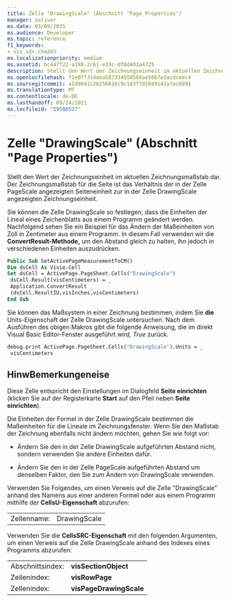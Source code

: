 ```yaml
---
title: Zelle "DrawingScale" (Abschnitt "Page Properties")
manager: soliver
ms.date: 03/09/2015
ms.audience: Developer
ms.topic: reference
f1_keywords:
- vis_sdr.chm265
ms.localizationpriority: medium
ms.assetid: bc447f22-a188-2c61-e33c-df0d401a4725
description: Stellt den Wert der Zeichnungseinheit im aktuellen Zeichnungsmaßstab dar. Der Zeichnungsmaßstab für die Seite ist das Verhältnis der in der Zelle PageScale angezeigten Seiteneinheit zur in der Zelle DrawingScale angezeigten Zeichnungseinheit.
ms.openlocfilehash: f1e0ff314aea587334550568ae5067e3acdceec4
ms.sourcegitcommit: a1d9041c20256616c9c183f7d1049142a7ac6991
ms.translationtype: MT
ms.contentlocale: de-DE
ms.lasthandoff: 09/24/2021
ms.locfileid: "59586537"
---
```

# <a name="drawingscale-cell-page-properties-section"></a>Zelle "DrawingScale" (Abschnitt "Page Properties")

Stellt den Wert der Zeichnungseinheit im aktuellen Zeichnungsmaßstab dar. Der Zeichnungsmaßstab für die Seite ist das Verhältnis der in der Zelle PageScale angezeigten Seiteneinheit zur in der Zelle DrawingScale angezeigten Zeichnungseinheit.
  
Sie können die Zelle DrawingScale so festlegen, dass die Einheiten der Lineal eines Zeichenblatts aus einem Programm geändert werden. Nachfolgend sehen Sie ein Beispiel für das Ändern der Maßeinheiten von Zoll in Zentimeter aus einem Programm. In diesem Fall verwenden wir die **ConvertResult-Methode,** um den Abstand gleich zu halten, ihn jedoch in verschiedenen Einheiten auszudrücken. 
  
```vb
Public Sub SetActivePageMeasurementToCM() 
Dim dsCell As Visio.Cell 
Set dsCell = ActivePage.PageSheet.Cells("DrawingScale") 
 dsCell.Result(visCentimeters) = _ 
 Application.ConvertResult _ 
 (dsCell.ResultIU,visInches,visCentimeters) 
End Sub 
```

Sie können das Maßsystem in einer Zeichnung bestimmen, indem Sie **die** Units-Eigenschaft der Zelle DrawingScale untersuchen. Nach dem Ausführen des obigen Makros gibt die folgende Anweisung, die im direkt Visual Basic Editor-Fenster ausgeführt *wird, True* zurück. 
  
```vb
debug.print ActivePage.PageSheet.Cells("DrawingScale").Units = _ 
 visCentimeters 
```

## <a name="remarks"></a>HinwBemerkungeneise

Diese Zelle entspricht den Einstellungen im Dialogfeld **Seite einrichten** (klicken Sie auf der Registerkarte **Start** auf den Pfeil neben **Seite einrichten**). 
  
Die Einheiten der Formel in der Zelle DrawingScale bestimmen die Maßeinheiten für die Lineale im Zeichnungsfenster. Wenn Sie den Maßstab der Zeichnung ebenfalls nicht ändern möchten, gehen Sie wie folgt vor:
  
- Ändern Sie den in der Zelle DrawingScale aufgeführten Abstand nicht, sondern verwenden Sie andere Einheiten dafür.
    
- Ändern Sie den in der Zelle PageScale aufgeführten Abstand um denselben Faktor, den Sie zum Ändern von DrawingScale verwenden.
    
Verwenden Sie Folgendes, um einen Verweis auf die Zelle "DrawingScale" anhand des Namens aus einer anderen Formel oder aus einem Programm mithilfe der **CellsU-Eigenschaft** abzurufen: 
  
|||
|:-----|:-----|
|Zellenname:  <br/> |DrawingScale  <br/> |
   
Verwenden Sie die **CellsSRC-Eigenschaft** mit den folgenden Argumenten, um einen Verweis auf die Zelle DrawingScale anhand des Indexes eines Programms abzurufen: 
  
|||
|:-----|:-----|
|Abschnittsindex:  <br/> |**visSectionObject** <br/> |
|Zeilenindex:  <br/> |**visRowPage** <br/> |
|Zellenindex:  <br/> |**visPageDrawingScale** <br/> |
   

